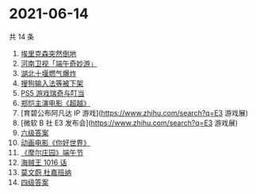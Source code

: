 # 2021-06-14

共 14 条

<!-- BEGIN -->
<!-- 最后更新时间 Mon Jun 14 2021 22:05:27 GMT+0800 (China Standard Time) -->

1. [埃里克森突然倒地](https://www.zhihu.com/search?q=埃里克森)
2. [河南卫视「端午奇妙游」](https://www.zhihu.com/search?q=端午奇妙游)
3. [湖北十堰燃气爆炸](https://www.zhihu.com/search?q=十堰燃气爆炸)
4. [搜狗输入法等被下架](https://www.zhihu.com/search?q=输入法下架)
5. [PS5 游戏瑞奇与叮当](https://www.zhihu.com/search?q=瑞奇与叮当)
6. [郑恺主演电影《超越》](https://www.zhihu.com/search?q=郑恺)
7. [育碧公布阿凡达 IP 游戏](https://www.zhihu.com/search?q=E3 游戏展)
8. [微软 B 社 E3 发布会](https://www.zhihu.com/search?q=E3 游戏展)
9. [六级答案](https://www.zhihu.com/search?q=六级答案)
10. [动画电影《你好世界》](https://www.zhihu.com/search?q=你好世界)
11. [《摩尔庄园》端午节](https://www.zhihu.com/search?q=摩尔庄园)
12. [海贼王 1016 话](https://www.zhihu.com/search?q=海贼王)
13. [莫文蔚 杜嘉班纳](https://www.zhihu.com/search?q=莫文蔚)
14. [四级答案](https://www.zhihu.com/search?q=四级答案)

<!-- END -->
